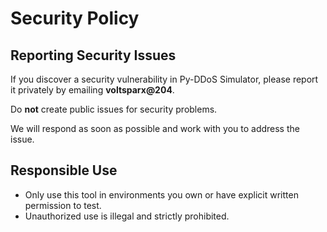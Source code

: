 # Security Policy

## Reporting Security Issues

If you discover a security vulnerability in Py-DDoS Simulator, please report it privately by emailing **voltsparx@204**.

Do **not** create public issues for security problems.

We will respond as soon as possible and work with you to address the issue.

## Responsible Use

- Only use this tool in environments you own or have explicit written permission to test.
- Unauthorized use is illegal and strictly prohibited.